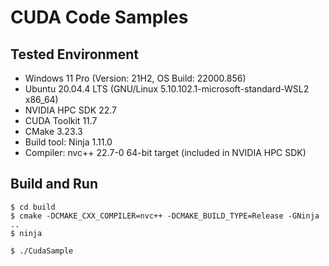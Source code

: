 # CUDA Code Samples

## Tested Environment
- Windows 11 Pro (Version: 21H2, OS Build: 22000.856)
- Ubuntu 20.04.4 LTS (GNU/Linux 5.10.102.1-microsoft-standard-WSL2 x86_64)
- NVIDIA HPC SDK 22.7
- CUDA Toolkit 11.7
- CMake 3.23.3
- Build tool: Ninja 1.11.0
- Compiler: nvc++ 22.7-0 64-bit target (included in NVIDIA HPC SDK)

## Build and Run
```
$ cd build
$ cmake -DCMAKE_CXX_COMPILER=nvc++ -DCMAKE_BUILD_TYPE=Release -GNinja ..
$ ninja
```
```
$ ./CudaSample
```

